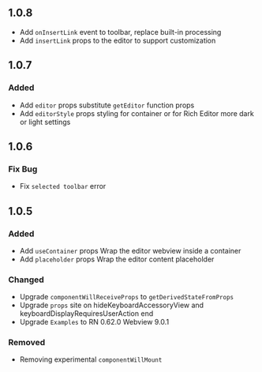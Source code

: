 
##

## 1.0.8
- Add `onInsertLink` event to toolbar, replace built-in processing
- Add `insertLink` props to the editor to support customization


## 1.0.7

### Added
- Add `editor` props substitute `getEditor` function props
- Add `editorStyle` props styling for container or for Rich Editor more dark or light settings


## 1.0.6

### Fix Bug
- Fix `selected toolbar` error


## 1.0.5

### Added
- Add `useContainer` props Wrap the editor webview inside a container
- Add `placeholder` props Wrap the editor content placeholder


### Changed
- Upgrade `componentWillReceiveProps` to `getDerivedStateFromProps`
- Upgrade `props` site on hideKeyboardAccessoryView and keyboardDisplayRequiresUserAction end
- Upgrade `Examples` to RN 0.62.0 Webview 9.0.1

### Removed
- Removing experimental `componentWillMount`
